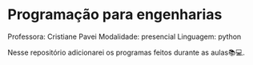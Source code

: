 # Programação para engenharias
Professora: Cristiane Pavei
Modalidade: presencial 
Linguagem: python

Nesse repositório adicionarei os programas feitos durante as aulas📚💻.
